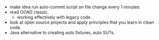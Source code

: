 * make idea run auto-commit script on file change every 1 minutes.
* read OOAD classic.
	* working effectively with legacy code.
* look at open source projects and apply principles that you learn in clean code.
* Java alternative to creating auto fixtures, auto SUTs.
